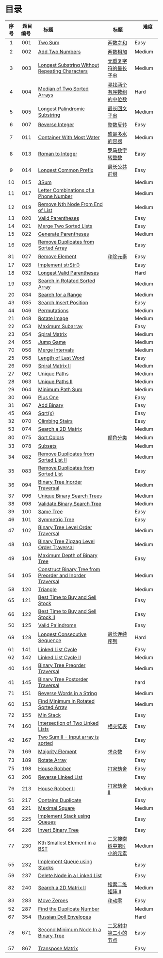 # 目录

|序号| 题目编号 |     标题     |     标题     |       难度       |
|:----------:|:----------:|:----------------------------------------------- | :----------------| -----------------|
|   1   |   001  |   [Two Sum][40]   | [两数之和][40] |     Easy    |
|   2   |   002  |   [Add Two Numbers][1]   | [两数相加][1] |     Medium    |
|   3   |   003  |   [Longest Substring Without Repeating Characters][41]   | [无重复字符的最长子串][41] |  Medium  |
|   4   |   004  |   [Median of Two Sorted Arrays][2]   | [寻找两个有序数组的中位数][2] |     Hard    |
|   5   |   005  |   [Longest Palindromic Substring][3]   | [最长回文子串][3] |     Medium    |
|   6   |   007  |   [Reverse Integer][4]   | [整数反转][4] |     Easy    |
|   7   |   011  |   [Container With Most Water][5]   | [盛最多水的容器][5] |     Medium    |
|   8   |   013  |   [Roman to Integer][6]   | [罗马数字转整数][6] |     Easy    |
|   9   |   014  |   [Longest Common Prefix][42]   | [最长公共前缀][42] |     Easy    |
|   10  |   015  |   [3Sum][7]   |      |     Medium    |
|   11  |   017  |   [Letter Combinations of a Phone Number][8]   |      |     Medium    |
|   12  |   019  |   [Remove Nth Node From End of List][9]   |      |     Medium    |
|   13  |   020  |   [Valid Parentheses][10]   |      |     Easy    |
|   14  |   021  |   [Merge Two Sorted Lists][11]   |      |     Easy    |
|   15  |   022  |   [Generate Parentheses][12]  |     |     Medium    |
|   16  |   026  |   [Remove Duplicates from Sorted Array][13]  |     |     Easy    |
|   81  |   027  |   [Remove Element][81]  |  [移除元素][81]   |     Easy    |
|   17  |   028  |   [Implement strStr()][14]  |     |   Easy  |
|   18  |   032  |   [Longest Valid Parentheses][15]  |     |   Hard  |
|   19  |   033  |   [Search in Rotated Sorted Array][16]  |     |   Medium  |
|   20  |   034  |   [Search for a Range][17]  |     |   Medium  |
|   43  |   035  |   [Search Insert Position][43]  |     |   Easy  |
|   44  |   046  |   [Permutations][44]  |     |   Medium  |
|   21  |   048  |   [Rotate Image][18] |    |   Medium  |
|   22  |   053  |   [Maximum Subarray][19]  |     |   Easy  |
|   23  |   054  |   [Spiral Matrix][20]  |     |   Medium  |
|   24  |   055  |   [Jump Game][21]  |     |   Medium  |
|   70  |   056  |   [Merge Intervals][70]  |     |   Medium  |
|   25  |   058  |   [Length of Last Word][22]  |     |   Easy  |
|   26  |   059  |   [Spiral Matrix II][23]  |     |   Medium  |
|   27  |   062  |   [Unique Paths][24]  |     |   Medium  |
|   28  |   063  |   [Unique Paths II][25]  |     |   Medium  |
|   29  |   064  |   [Minimum Path Sum][26]  |     |   Medium  |
|   30  |   066  |   [Plus One][27]  |     |   Easy  |
|   31  |   067  |   [Add Binary][28]  |     |   Easy  |
|   45  |   069  |   [Sqrt(x)][45]  |     |   Easy  |
|   32  |   070  |   [Climbing Stairs][29]  |     |   Easy  |
|   53  |   074  |   [Search a 2D Matrix][53]  |     |   Medium  |
|   80  |   075  |   [Sort Colors][80]  |  [颜色分类][80]   |   Medium  |
|   33  |   078  |   [Subsets][30]  |     |   Medium  |
|   34  |   082  |   [Remove Duplicates from Sorted List II][31]  |     |   Medium  |
|   35  |   083  |   [Remove Duplicates from Sorted List][32]  |     |   Easy  |
|   36  |   094  |   [Binary Tree Inorder Traversal][33]  |     |   Medium  |
|   37  |   096  |   [Unique Binary Search Trees][34]  |     |   Medium  |
|   38  |   098  |   [Validate Binary Search Tree][35]  |     |   Medium  |
|   39  |   100  |   [Same Tree][36]  |     |   Easy  |
|   46  |   101  |   [Symmetric Tree][46]  |     |   Easy  |
|   47  |   102  |   [Binary Tree Level Order Traversal][47]  |     |   Medium  |
|   48  |   103  |   [Binary Tree Zigzag Level Order Traversal][48]  |     |   Medium  |
|   49  |   104  |   [Maximum Depth of Binary Tree][49]  |     |   Easy  |
|   54  |   105  |   [Construct Binary Tree from Preorder and Inorder Traversal][54]  |     |   Medium  |
|   58  |   120  |   [Triangle][58]  |     |   Medium  |
|   65  |   121  |   [Best Time to Buy and Sell Stock][65]  |     |   Easy  |
|   66  |   122  |   [Best Time to Buy and Sell Stock II][66]  |     |   Easy  |
|   50  |   125  |   [Valid Palindrome][50]  |     |   Easy  |
|   69  |   128  |   [Longest Consecutive Sequence][69]  |  [最长连续序列][69]   |   Hard  |
|   61  |   141  |   [Linked List Cycle][61]  |     |   Easy  |
|   62  |   142  |   [Linked List Cycle II][62]  |     |   Medium  |
|   40  |   144  |   [Binary Tree Preorder Traversal][37]  |     |   Medium  |
|   41  |   145  |   [Binary Tree Postorder Traversal][38]  |     |   hard  |
|   71  |   151  |   [Reverse Words in a String][71]  |     |   Medium  |
|   60  |   153  |   [Find Minimum in Rotated Sorted Array][60]  |     |   Medium  |
|   72  |   155  |   [Min Stack][72]  |     |   Easy  |
|   74  |   160  |   [Intersection of Two Linked Lists][74]  |  [相交链表][74]   |   Easy  |
|   42  |   167  |   [Two Sum II - Input array is sorted][39]  |     |   Easy  |
|   79  |   169  |   [Majority Element][79]  |  [求众数][79]   |   Easy  |
|   73  |   189  |   [Rotate Array][73]  |     |   Easy  |
|   75  |   198  |   [House Robber][75]  |  [打家劫舍][75]   |   Easy  |
|   63  |   206  |   [Reverse Linked List][63]  |     |   Easy  |
|   76  |   213  |   [House Robber II][76]  |  [打家劫舍 II][76]   |   Medium  |
|   51  |   217  |   [Contains Duplicate][51]  |     |   Easy  |
|   68  |   221  |   [Maximal Square][68]  |     |   Medium  |
|   56  |   225  |   [Implement Stack using Queues][56]  |     |   Easy  |
|   64  |   226  |   [Invert Binary Tree][64]  |     |   Easy  |
|   77  |   230  |   [Kth Smallest Element in a BST][77]  |  [二叉搜索树中第K小的元素][77]   |   Medium  |
|   55  |   232  |   [Implement Queue using Stacks][55]  |     |   Easy  |
|   59  |   237  |   [Delete Node in a Linked List][59]  |     |   Easy  |
|   82  |   240  |   [Search a 2D Matrix II][82]  |  [搜索二维矩阵 II][82]   |   Medium  |
|   83  |   283  |   [Move Zeroes][83]  |   [移动零][83]  |   Easy  |
|   52  |   287  |   [Find the Duplicate Number][52]  |     |   Medium  |
|   67  |   354  |   [Russian Doll Envelopes][67]  |     |   Hard  |
|   78  |   671  |   [Second Minimum Node In a Binary Tree][78]  |  [二叉树中第二小的节点][78]   |   Easy  |
|   57  |   867  |   [Transpose Matrix][57]  |     |   Easy  |




</br>
</br>



[1]: https://github.com/Zelda256/LeetCode_Zelda/blob/master/Problems/002.%20Add%20Two%20Numbers.md
[2]: https://github.com/Zelda256/LeetCode_Zelda/blob/master/Problems/004.%20Median%20of%20Two%20Sorted%20Arrays.md
[3]: https://github.com/Zelda256/LeetCode_Zelda/blob/master/Problems/005.%20Longest%20Palindromic%20Substring.md
[4]: https://github.com/Zelda256/LeetCode_Zelda/blob/master/Problems/007.%20Reverse%20Integer.md
[5]: https://github.com/Zelda256/LeetCode_Zelda/blob/master/Problems/011.%20Container%20With%20Most%20Water.md
[6]: https://github.com/Zelda256/LeetCode_Zelda/blob/master/Problems/013.%20Roman%20to%20Integer.md
[7]: https://github.com/Zelda256/LeetCode_Zelda/blob/master/Problems/015.%203Sum.md
[8]: https://github.com/Zelda256/LeetCode_Zelda/blob/master/Problems/017.%20Letter%20Combinations%20of%20a%20Phone%20Number.md
[9]: https://github.com/Zelda256/LeetCode_Zelda/blob/master/Problems/019.%20Remove%20Nth%20Node%20From%20End%20of%20List.md
[10]: https://github.com/Zelda256/LeetCode_Zelda/blob/master/Problems/020.%20Valid%20Parentheses.md
[11]: https://github.com/Zelda256/LeetCode_Zelda/blob/master/Problems/021.%20Merge%20Two%20Sorted%20Lists.md
[12]: https://github.com/Zelda256/LeetCode_Zelda/blob/master/Problems/022.%20Generate%20Parentheses.md
[13]: https://github.com/Zelda256/LeetCode_Zelda/blob/master/Problems/026.%20Remove%20Duplicates%20from%20Sorted%20Array.md
[14]: https://github.com/Zelda256/LeetCode_Zelda/blob/master/Problems/028.%20Implement%20strStr%28%29.md
[15]: https://github.com/Zelda256/LeetCode_Zelda/blob/master/Problems/032.%20Longest%20Valid%20Parentheses.md
[16]: https://github.com/Zelda256/LeetCode_Zelda/blob/master/Problems/033.%20Search%20in%20Rotated%20Sorted%20Array.md
[17]: https://github.com/Zelda256/LeetCode_Zelda/blob/master/Problems/034.%20Search%20for%20a%20Range.md
[18]: https://github.com/Zelda256/LeetCode_Zelda/blob/master/Problems/048.%20Rotate%20Image.md
[19]: https://github.com/Zelda256/LeetCode_Zelda/blob/master/Problems/053.%20Maximum%20Subarray.md
[20]: https://github.com/Zelda256/LeetCode_Zelda/blob/master/Problems/054.%20Spiral%20Matrix.md
[21]: https://github.com/Zelda256/LeetCode_Zelda/blob/master/Problems/055.%20Jump%20Game.md
[22]: https://github.com/Zelda256/LeetCode_Zelda/blob/master/Problems/058.%20Length%20of%20Last%20Word.md
[23]: https://github.com/Zelda256/LeetCode_Zelda/blob/master/Problems/059.%20Spiral%20Matrix%20II.md
[24]: https://github.com/Zelda256/LeetCode_Zelda/blob/master/Problems/062.%20Unique%20Paths.md
[25]: https://github.com/Zelda256/LeetCode_Zelda/blob/master/Problems/063.%20Unique%20Paths%20II.md
[26]: https://github.com/Zelda256/LeetCode_Zelda/blob/master/Problems/064.%20Minimum%20Path%20Sum.md
[27]: https://github.com/Zelda256/LeetCode_Zelda/blob/master/Problems/066.%20Plus%20One.md
[28]: https://github.com/Zelda256/LeetCode_Zelda/blob/master/Problems/067.%20Add%20Binary.md
[29]: https://github.com/Zelda256/LeetCode_Zelda/blob/master/Problems/070.%20Climbing%20Stairs.md
[30]: https://github.com/Zelda256/LeetCode_Zelda/blob/master/Problems/078.%20Subsets.md
[31]: https://github.com/Zelda256/LeetCode_Zelda/blob/master/Problems/082.%20Remove%20Duplicates%20from%20Sorted%20List%20II.md
[32]: https://github.com/Zelda256/LeetCode_Zelda/blob/master/Problems/083.%20Remove%20Duplicates%20from%20Sorted%20List.md
[33]: https://github.com/Zelda256/LeetCode_Zelda/blob/master/Problems/094.%20Binary%20Tree%20Inorder%20Traversal.md
[34]: https://github.com/Zelda256/LeetCode_Zelda/blob/master/Problems/096.%20Unique%20Binary%20Search%20Trees.md
[35]: https://github.com/Zelda256/LeetCode_Zelda/blob/master/Problems/098.%20Validate%20Binary%20Search%20Tree.md
[36]: https://github.com/Zelda256/LeetCode_Zelda/blob/master/Problems/100.%20Same%20Tree.md
[37]: https://github.com/Zelda256/LeetCode_Zelda/blob/master/Problems/144.%20Binary%20Tree%20Preorder%20Traversal.md
[38]: https://github.com/Zelda256/LeetCode_Zelda/blob/master/Problems/145.%20Binary%20Tree%20Postorder%20Traversal.md
[39]: https://github.com/Zelda256/LeetCode_Zelda/blob/master/Problems/167.%20Two%20Sum%20II%20-%20Input%20array%20is%20sorted.md
[40]: https://github.com/Zelda256/LeetCode_Zelda/blob/master/Problems/001.%20Two%20Sum.md
[41]: https://github.com/Zelda256/LeetCode_Zelda/blob/master/Problems/003.%20Longest%20Substring%20Without%20Repeating%20Characters.md
[42]: https://github.com/Zelda256/LeetCode_Zelda/blob/master/Problems/014.%20Longest%20Common%20Prefix.md
[43]: https://github.com/Zelda256/LeetCode_Zelda/blob/master/Problems/035.%20Search%20Insert%20Position.md
[44]: https://github.com/Zelda256/LeetCode_Zelda/blob/master/Problems/046.%20Permutations.md
[45]: https://github.com/Zelda256/LeetCode_Zelda/blob/master/Problems/069.%20Sqrt(x).md
[46]: https://github.com/Zelda256/LeetCode_Zelda/blob/master/Problems/101.%20Symmetric%20Tree.md
[47]: https://github.com/Zelda256/LeetCode_Zelda/blob/master/Problems/102.%20Binary%20Tree%20Level%20Order%20Traversal.md
[48]: https://github.com/Zelda256/LeetCode_Zelda/blob/master/Problems/103.%20Binary%20Tree%20Zigzag%20Level%20Order%20Traversal.md
[49]: https://github.com/Zelda256/LeetCode_Zelda/blob/master/Problems/104.%20Maximum%20Depth%20of%20Binary%20Tree.md
[50]: https://github.com/Zelda256/LeetCode_Zelda/blob/master/Problems/125.%20Valid%20Palindrome.md
[51]: https://github.com/Zelda256/LeetCode_Zelda/blob/master/Problems/217.%20Contains%20Duplicate.md
[52]: https://github.com/Zelda256/LeetCode_Zelda/blob/master/Problems/287.%20Find%20the%20Duplicate%20Number.md
[53]: https://github.com/Zelda256/LeetCode_Zelda/blob/master/Problems/074.%20Search%20a%202D%20Matrix.md
[54]: https://github.com/Zelda256/LeetCode_Zelda/blob/master/Problems/105.%20Construct%20Binary%20Tree%20from%20Preorder%20and%20Inorder%20Traversal.md
[55]: https://github.com/Zelda256/LeetCode_Zelda/blob/master/Problems/232.%20Implement%20Queue%20using%20Stacks.md
[56]: https://github.com/Zelda256/LeetCode_Zelda/blob/master/Problems/225.%20Implement%20Stack%20using%20Queues.md
[57]: https://github.com/Zelda256/LeetCode_Zelda/blob/master/Problems/867.%20Transpose%20Matrix.md
[58]: https://github.com/Zelda256/LeetCode_Zelda/blob/master/Problems/120.%20Triangle.md
[59]: https://github.com/Zelda256/LeetCode_Zelda/blob/master/Problems/237.%20Delete%20Node%20in%20a%20Linked%20List.md
[60]: https://github.com/Zelda256/LeetCode_Zelda/blob/master/Problems/153.%20Find%20Minimum%20in%20Rotated%20Sorted%20Array.md
[61]: https://github.com/Zelda256/LeetCode_Zelda/blob/master/Problems/141.%20Linked%20List%20Cycle.md
[62]: https://github.com/Zelda256/LeetCode_Zelda/blob/master/Problems/142.%20Linked%20List%20Cycle%20II.md
[63]: https://github.com/Zelda256/LeetCode_Zelda/blob/master/Problems/206.%20Reverse%20Linked%20List.md
[64]: https://github.com/Zelda256/LeetCode_Zelda/blob/master/Problems/226.%20Invert%20Binary%20Tree.md
[65]: https://github.com/Zelda256/LeetCode_Zelda/blob/master/Problems/121.%20Best%20Time%20to%20Buy%20and%20Sell%20Stock.md
[66]: https://github.com/Zelda256/LeetCode_Zelda/blob/master/Problems/122.%20Best%20Time%20to%20Buy%20and%20Sell%20Stock%20II.md
[67]: https://github.com/Zelda256/LeetCode_Zelda/blob/master/Problems/354.%20Russian%20Doll%20Envelopes.md
[68]: https://github.com/Zelda256/LeetCode_Zelda/blob/master/Problems/221.%20Maximal%20Square.md
[69]: https://github.com/Zelda256/LeetCode_Zelda/blob/master/Problems/128.%20Longest%20Consecutive%20Sequence.md
[70]: https://github.com/Zelda256/LeetCode_Zelda/blob/master/Problems/056.%20Merge%20Intervals.md
[71]: https://github.com/Zelda256/LeetCode_Zelda/blob/master/Problems/151.%20Reverse%20Words%20in%20a%20String.md
[72]: https://github.com/Zelda256/LeetCode_Zelda/blob/master/Problems/155.%20Min%20Stack.md
[73]: https://github.com/Zelda256/LeetCode_Zelda/blob/master/Problems/189.%20Rotate%20Array.md
[74]: https://github.com/Zelda256/LeetCode_Zelda/blob/master/Problems/160.%20Intersection%20of%20Two%20Linked%20Lists.md
[75]: https://github.com/Zelda256/LeetCode_Zelda/blob/master/Problems/198.%20House%20Robber.md
[76]: https://github.com/Zelda256/LeetCode_Zelda/blob/master/Problems/213.%20House%20Robber%20II.md
[77]: https://github.com/Zelda256/LeetCode_Zelda/blob/master/Problems/230.%20Kth%20Smallest%20Element%20in%20a%20BST.md
[78]: https://github.com/Zelda256/LeetCode_Zelda/blob/master/Problems/671.%20Second%20Minimum%20Node%20In%20a%20Binary%20Tree.md
[79]: https://github.com/Zelda256/LeetCode_Zelda/blob/master/Problems/169.%20Majority%20Element.md
[80]: https://github.com/Zelda256/LeetCode_Zelda/blob/master/Problems/075.%20Sort%20Colors.md
[81]: https://github.com/Zelda256/LeetCode_Zelda/blob/master/Problems/027.%20Remove%20Element.md
[82]: https://github.com/Zelda256/LeetCode_Zelda/blob/master/Problems/240.%20Search%20a%202D%20Matrix%20II.md
[83]: https://github.com/Zelda256/LeetCode_Zelda/blob/master/Problems/283.%20Move%20Zeroes.md



